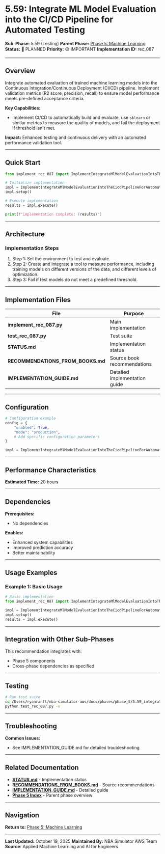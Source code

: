 # 5.59: Integrate ML Model Evaluation into the CI/CD Pipeline for Automated Testing

**Sub-Phase:** 5.59 (Testing)
**Parent Phase:** [Phase 5: Machine Learning](../PHASE_5_INDEX.md)
**Status:** 🔵 PLANNED
**Priority:** 🟡 IMPORTANT
**Implementation ID:** rec_087

---

## Overview

Integrate automated evaluation of trained machine learning models into the Continuous Integration/Continuous Deployment (CI/CD) pipeline. Implement validation metrics (R2 score, precision, recall) to ensure model performance meets pre-defined acceptance criteria.

**Key Capabilities:**
- Implement CI/CD to automatically build and evaluate, use `sklearn` or similar metrics to measure the quality of models, and fail the deployment if threshold isn't met.

**Impact:**
Enhanced testing and continuous delivery with an automated performance validation tool.

---

## Quick Start

```python
from implement_rec_087 import ImplementIntegrateMlModelEvaluationIntoTheCicdPipelineForAutomatedTesting

# Initialize implementation
impl = ImplementIntegrateMlModelEvaluationIntoTheCicdPipelineForAutomatedTesting()
impl.setup()

# Execute implementation
results = impl.execute()

print(f"Implementation complete: {results}")
```

---

## Architecture

### Implementation Steps

1. Step 1: Set the environment to test and evaluate.
2. Step 2: Create and integrate a tool to measure performance, including training models on different versions of the data, and different levels of optimization.
3. Step 3: Fail if test models do not meet a predefined threshold.

---

## Implementation Files

| File | Purpose |
|------|---------|
| **implement_rec_087.py** | Main implementation |
| **test_rec_087.py** | Test suite |
| **STATUS.md** | Implementation status |
| **RECOMMENDATIONS_FROM_BOOKS.md** | Source book recommendations |
| **IMPLEMENTATION_GUIDE.md** | Detailed implementation guide |

---

## Configuration

```python
# Configuration example
config = {
    "enabled": True,
    "mode": "production",
    # Add specific configuration parameters
}

impl = ImplementIntegrateMlModelEvaluationIntoTheCicdPipelineForAutomatedTesting(config=config)
```

---

## Performance Characteristics

**Estimated Time:** 20 hours

---

## Dependencies

**Prerequisites:**
- No dependencies

**Enables:**
- Enhanced system capabilities
- Improved prediction accuracy
- Better maintainability

---

## Usage Examples

### Example 1: Basic Usage

```python
# Basic implementation
from implement_rec_087 import ImplementIntegrateMlModelEvaluationIntoTheCicdPipelineForAutomatedTesting

impl = ImplementIntegrateMlModelEvaluationIntoTheCicdPipelineForAutomatedTesting()
impl.setup()
results = impl.execute()
```

---

## Integration with Other Sub-Phases

This recommendation integrates with:
- Phase 5 components
- Cross-phase dependencies as specified

---

## Testing

```bash
# Run test suite
cd /Users/ryanranft/nba-simulator-aws/docs/phases/phase_5/5.59_integrate_ml_model_evaluation_into_the_cicd_pipeline_for_aut
python test_rec_087.py -v
```

---

## Troubleshooting

**Common Issues:**
- See IMPLEMENTATION_GUIDE.md for detailed troubleshooting

---

## Related Documentation

- **[STATUS.md](STATUS.md)** - Implementation status
- **[RECOMMENDATIONS_FROM_BOOKS.md](RECOMMENDATIONS_FROM_BOOKS.md)** - Source recommendations
- **[IMPLEMENTATION_GUIDE.md](IMPLEMENTATION_GUIDE.md)** - Detailed guide
- **[Phase 5 Index](../PHASE_5_INDEX.md)** - Parent phase overview

---

## Navigation

**Return to:** [Phase 5: Machine Learning](../PHASE_5_INDEX.md)

---

**Last Updated:** October 19, 2025
**Maintained By:** NBA Simulator AWS Team
**Source:** Applied Machine Learning and AI for Engineers
